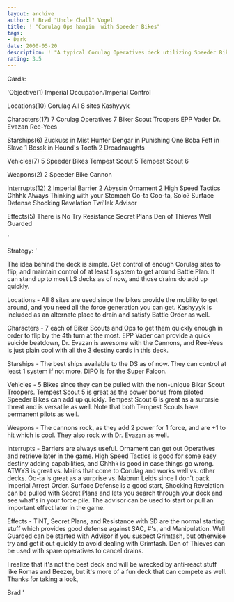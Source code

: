 ```yaml
---
layout: archive
author: ! Brad "Uncle Chall" Vogel
title: ! "Corulag Ops hangin  with Speeder Bikes"
tags:
- Dark
date: 2000-05-20
description: ! "A typical Corulag Operatives deck utilizing Speeder Bikers along with the ability to get around Battle Plan."
rating: 3.5
---
```

Cards: 

'Objective(1)
Imperial Occupation/Imperial Control

Locations(10)
Corulag
All 8  sites
Kashyyyk

Characters(17)
7 Corulag Operatives
7 Biker Scout Troopers
EPP Vader
Dr. Evazan
Ree-Yees

Starships(6)
Zuckuss in Mist Hunter
Dengar in Punishing One
Boba Fett in Slave 1
Bossk in Hound's Tooth
2 Dreadnaughts

Vehicles(7)
5 Speeder Bikes
Tempest Scout 5
Tempest Scout 6

Weapons(2)
2 Speeder Bike Cannon

Interrupts(12)
2 Imperial Barrier
2 Abyssin Ornament
2 High Speed Tactics
Ghhhk
Always Thinking with your Stomach
Oo-ta Goo-ta, Solo?
Surface Defense
Shocking Revelation
Twi'lek Advisor

Effects(5)
There is No Try
Resistance
Secret Plans
Den of Thieves
Well Guarded

'

Strategy: '

The idea behind the deck is simple.  Get control of enough Corulag sites to flip, and maintain control of at least 1 system to get around Battle Plan.  It can stand up to most LS decks as of now, and those drains do add up quickly.

Locations - All 8 sites are used since the bikes provide the mobility to get around, and you need all the force generation you can get.  Kashyyyk is included as an alternate place to drain and satisfy Battle Order as well.

Characters - 7 each of Biker Scouts and Ops to get them quickly enough in order to flip by the 4th turn at the most.  EPP Vader can provide a quick suicide beatdown, Dr. Evazan is awesome with the Cannons, and Ree-Yees is just plain cool with all the 3 destiny cards in this deck.

Starships - The best ships available to the DS as of now.  They can control at least 1 system if not more.  DiPO is for the Super Falcon.

Vehicles - 5 Bikes since they can be pulled with the non-unique Biker Scout Troopers.  Tempest Scout 5 is great as the power bonus from piloted Speeder Bikes can add up quickly.  Tempest Scout 6 is great as a surprsie threat and is versatile as well.  Note that both Tempest Scouts have permanent pilots as well.

Weapons - The cannons rock, as they add 2 power for 1 force, and are +1 to hit which is cool.  They also rock with Dr. Evazan as well.

Interrupts - Barriers are always useful.  Ornament can get out Operatives and retrieve later in the game.  High Speed Tactics is good for some easy destiny adding capabilities, and Ghhhk is good in case things go wrong.  ATWYS is great vs. Mains that come to Corulag and works well vs. other decks.  Oo-ta is great as a surprise vs. Nabrun Leids since I don't pack Imperial Arrest Order.  Surface Defense is a good start, Shocking Revelation can be pulled with Secret Plans and lets you search through your deck and see what's in your force pile.  The advisor can be used to start or pull an important effect later in the game.

Effects - TiNT, Secret Plans, and Resistance with SD are the normal starting stuff which provides good defense against SAC, #'s, and Manipulation.  Well Guarded can be started with Advisor if you suspect Grimtash, but otherwise try and get it out quickly to avoid dealing with Grimtash.  Den of Thieves can be used with spare operatives to cancel drains.

I realize that it's not the best deck and will be wrecked by anti-react stuff like Romas and Beezer, but it's more of a fun deck that can compete as well.  Thanks for taking a look,

Brad	 '